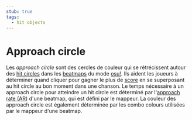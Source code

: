 ```yaml
---
stub: true
tags:
  - hit objects
---
```


# Approach circle

Les *approach circle* sont des cercles de couleur qui se rétrécissent autour des [hit circles](/wiki/Hit_object/Hit_circle) dans les [beatmaps](/wiki/Beatmap) du mode [osu!](/wiki/Game_mode/osu!). Ils aident les joueurs à déterminer quand cliquer pour gagner le plus de [score](/wiki/Score) en se superposant au hit circle au bon moment dans une chanson. Le temps nécessaire à un approach circle pour atteindre un hit circle est déterminé par l'[approach rate (AR)](/wiki/Beatmapping/Approach_rate) d'une beatmap, qui est défini par le mappeur. La couleur des approach circle est également déterminée par les combo colours utilisées par le mappeur d'une beatmap.

<!-- TODO: Include Skinnable Property-->

<!-- TODO: Add links and images-->
